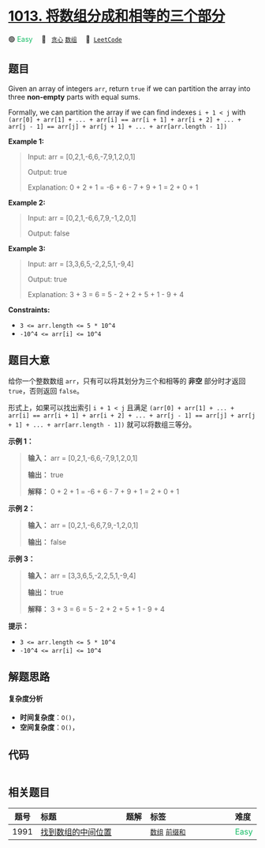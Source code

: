 # [1013. 将数组分成和相等的三个部分](https://leetcode.com/problems/partition-array-into-three-parts-with-equal-sum)

🟢 <font color=#15bd66>Easy</font>&emsp; 🔖&ensp; [`贪心`](/leetcode/outline/tag/greedy.md) [`数组`](/leetcode/outline/tag/array.md)&emsp; 🔗&ensp;[`LeetCode`](https://leetcode.com/problems/partition-array-into-three-parts-with-equal-sum)


## 题目

Given an array of integers `arr`, return `true` if we can partition the array
into three **non-empty** parts with equal sums.

Formally, we can partition the array if we can find indexes `i + 1 < j` with
`(arr[0] + arr[1] + ... + arr[i] == arr[i + 1] + arr[i + 2] + ... + arr[j - 1]
== arr[j] + arr[j + 1] + ... + arr[arr.length - 1])`



**Example 1:**

> Input: arr = [0,2,1,-6,6,-7,9,1,2,0,1]
> 
> Output: true
> 
> Explanation: 0 + 2 + 1 = -6 + 6 - 7 + 9 + 1 = 2 + 0 + 1

**Example 2:**

> Input: arr = [0,2,1,-6,6,7,9,-1,2,0,1]
> 
> Output: false

**Example 3:**

> Input: arr = [3,3,6,5,-2,2,5,1,-9,4]
> 
> Output: true
> 
> Explanation: 3 + 3 = 6 = 5 - 2 + 2 + 5 + 1 - 9 + 4

**Constraints:**

  * `3 <= arr.length <= 5 * 10^4`
  * `-10^4 <= arr[i] <= 10^4`


## 题目大意

给你一个整数数组 `arr`，只有可以将其划分为三个和相等的 **非空** 部分时才返回 `true`，否则返回 `false`。

形式上，如果可以找出索引 `i + 1 < j` 且满足 `(arr[0] + arr[1] + ... + arr[i] == arr[i + 1] +
arr[i + 2] + ... + arr[j - 1] == arr[j] + arr[j + 1] + ... + arr[arr.length -
1])` 就可以将数组三等分。

**示例 1：**

> 
> 
> 
> 
> 
> **输入：** arr = [0,2,1,-6,6,-7,9,1,2,0,1]
> 
> **输出：** true
> 
> **解释：** 0 + 2 + 1 = -6 + 6 - 7 + 9 + 1 = 2 + 0 + 1
> 
> 

**示例 2：**

> 
> 
> 
> 
> 
> **输入：** arr = [0,2,1,-6,6,7,9,-1,2,0,1]
> 
> **输出：** false
> 
> 

**示例 3：**

> 
> 
> 
> 
> 
> **输入：** arr = [3,3,6,5,-2,2,5,1,-9,4]
> 
> **输出：** true
> 
> **解释：** 3 + 3 = 6 = 5 - 2 + 2 + 5 + 1 - 9 + 4
> 
> 

**提示：**

  * `3 <= arr.length <= 5 * 10^4`
  * `-10^4 <= arr[i] <= 10^4`


## 解题思路

#### 复杂度分析

- **时间复杂度**：`O()`，
- **空间复杂度**：`O()`，

## 代码

```javascript

```

## 相关题目

<!-- prettier-ignore -->
| 题号 | 标题 | 题解 | 标签 | 难度 |
| :------: | :------ | :------: | :------ | :------ |
| 1991 | [找到数组的中间位置](https://leetcode.com/problems/find-the-middle-index-in-array) |  |  [`数组`](/leetcode/outline/tag/array.md) [`前缀和`](/leetcode/outline/tag/prefix-sum.md) | <font color=#15bd66>Easy</font> |

<style>
.blue {
    background-color: #096dd9;
    padding: 0.25rem 0.5rem;
    margin: 0;
    font-size: 0.85em;
    border-radius: 3px;
    color: white;
    font-weight: 500;
}
table th:first-of-type { width: 10%; }
table th:nth-of-type(2) { width: 35%; }
table th:nth-of-type(3) { width: 10%; }
table th:nth-of-type(4) { width: 35%; }
table th:nth-of-type(5) { width: 10%; }
</style>
